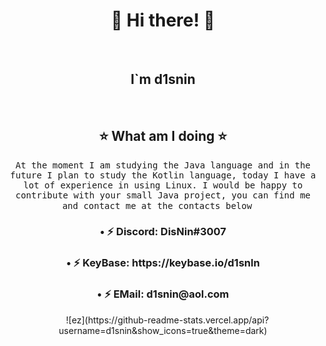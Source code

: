 <h1 align="center"> 👋 Hi there! 👋 </h1>
<div align="center">
⠀
<h2 align="center">I`m d1snin</h2>
⠀
<h2 align="center">⭐ What am I doing ⭐</h2>
<p align="center">
  <samp>At the moment I am studying the Java language and in the future I plan to study the Kotlin language, today I have a lot of experience in using Linux. I would be happy to contribute with your small Java project, you can find me and contact me at the contacts below
  </samp>
  ⠀
<h3 align="center">• ⚡ Discord: DisNin#3007</h3>
<h3 align="center">• ⚡ KeyBase: https://keybase.io/d1snln</h3>
<h3 align="center">• ⚡ EMail: d1snin@aol.com</h3>
⠀
![ez](https://github-readme-stats.vercel.app/api?username=d1snin&show_icons=true&theme=dark)
